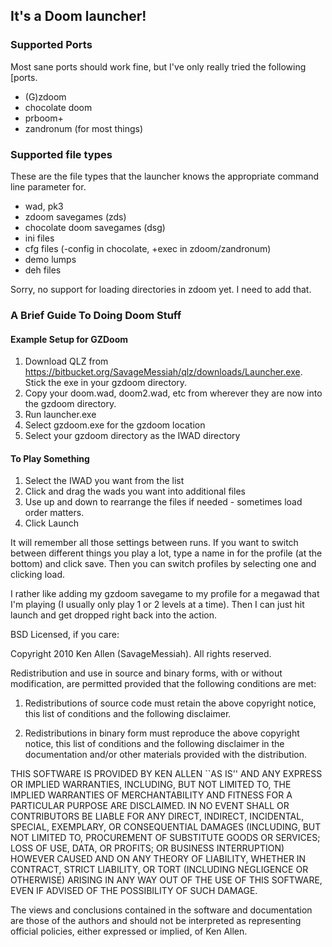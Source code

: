 ## It's a Doom launcher!
### Supported Ports

Most sane ports should work fine, but I've only really tried the following [ports.

+ (G)zdoom
+ chocolate doom
+ prboom+
+ zandronum (for most things)

### Supported file types
These are the file types that the launcher knows the appropriate command line parameter for.

+ wad, pk3
+ zdoom savegames (zds)
+ chocolate doom savegames (dsg)
+ ini files
+ cfg files (-config in chocolate, +exec in zdoom/zandronum)
+ demo lumps
+ deh files

Sorry, no support for loading directories in zdoom yet. I need to add that.

### A Brief Guide To Doing Doom Stuff

#### Example Setup for GZDoom
1. Download QLZ from https://bitbucket.org/SavageMessiah/qlz/downloads/Launcher.exe. Stick the exe in your gzdoom directory.
2. Copy your doom.wad, doom2.wad, etc from wherever they are now into the gzdoom directory.
3. Run launcher.exe
4. Select gzdoom.exe for the gzdoom location
5. Select your gzdoom directory as the IWAD directory

#### To Play Something
1. Select the IWAD you want from the list
2. Click and drag the wads you want into additional files
3. Use up and down to rearrange the files if needed - sometimes load order matters.
4. Click Launch

It will remember all those settings between runs. If you want to switch between different things you play a lot, type a name in for the profile (at the bottom) and click save. Then you can switch profiles by selecting one and clicking load.

I rather like adding my gzdoom savegame to my profile for a megawad that I'm playing (I usually only play 1 or 2 levels at a time). Then I can just hit launch and get dropped right back into the action.

BSD Licensed, if you care:

Copyright 2010 Ken Allen (SavageMessiah). All rights reserved.

Redistribution and use in source and binary forms, with or without modification, are
permitted provided that the following conditions are met:

   1. Redistributions of source code must retain the above copyright notice, this list of
      conditions and the following disclaimer.

   2. Redistributions in binary form must reproduce the above copyright notice, this list
      of conditions and the following disclaimer in the documentation and/or other materials
      provided with the distribution.

THIS SOFTWARE IS PROVIDED BY KEN ALLEN ``AS IS'' AND ANY EXPRESS OR IMPLIED
WARRANTIES, INCLUDING, BUT NOT LIMITED TO, THE IMPLIED WARRANTIES OF MERCHANTABILITY AND
FITNESS FOR A PARTICULAR PURPOSE ARE DISCLAIMED. IN NO EVENT SHALL <COPYRIGHT HOLDER> OR
CONTRIBUTORS BE LIABLE FOR ANY DIRECT, INDIRECT, INCIDENTAL, SPECIAL, EXEMPLARY, OR
CONSEQUENTIAL DAMAGES (INCLUDING, BUT NOT LIMITED TO, PROCUREMENT OF SUBSTITUTE GOODS OR
SERVICES; LOSS OF USE, DATA, OR PROFITS; OR BUSINESS INTERRUPTION) HOWEVER CAUSED AND ON
ANY THEORY OF LIABILITY, WHETHER IN CONTRACT, STRICT LIABILITY, OR TORT (INCLUDING
NEGLIGENCE OR OTHERWISE) ARISING IN ANY WAY OUT OF THE USE OF THIS SOFTWARE, EVEN IF
ADVISED OF THE POSSIBILITY OF SUCH DAMAGE.

The views and conclusions contained in the software and documentation are those of the
authors and should not be interpreted as representing official policies, either expressed
or implied, of Ken Allen.
